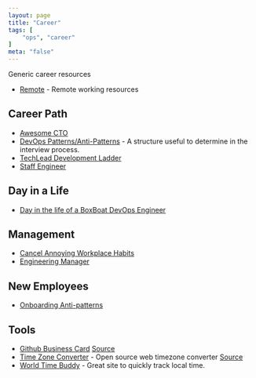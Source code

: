 ```yaml
---
layout: page
title: "Career"
tags: [
    "ops", "career"
]
meta: "false"
---
```

Generic career resources

- [Remote](/info/remote) - Remote working resources

## Career Path

- [Awesome CTO](https://github.com/kuchin/awesome-cto)
- [DevOps Patterns/Anti-Patterns](https://web.devopstopologies.com/index.html) - A structure useful to determine in the interview process.
- [TechLead Development Ladder](https://github.com/jorgef/engineeringladders/blob/master/TechLead.md)
- [Staff Engineer](https://staffeng.com/)

## Day in a Life

- [Day in the life of a BoxBoat DevOps Engineer](https://boxboat.com/2021/03/11/day-in-the-life-boxboat-devops-engineer/)

## Management

- [Cancel Annoying Workplace Habits](https://www.forbes.com/sites/lisabodell/2023/06/27/lets-cancel-annoying-workplace-rules/?sh=7a5f67f6503c)
- [Engineering Manager](https://github.com/ryanburgess/engineer-manager)

## New Employees

- [Onboarding Anti-patterns](https://www.dcaulfield.com/onboarding-antipatterns)

## Tools

- [Github Business Card](https://crd.so/) [Source](https://github.com/scastiel/github-business-card)
- [Time Zone Converter](https://mlocati.github.io/timezone-converter/) - Open source web timezone converter [Source](https://github.com/mlocati/timezone-converter)
- [World Time Buddy](https://www.worldtimebuddy.com/) - Great site to quickly track local time. 


